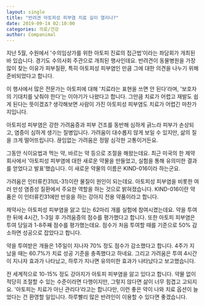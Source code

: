 ```yaml
---
layout: single
title: "반려견 아토피성 피부염 치료 길이 열리나?"
date: 2019-09-14 02:10:00
categories: 의료/건강
author: Companimal
---
```


지난 5월, 수원에서 '수의임상가를 위한 아토피 진료의 접근법’이라는 좌담회가 개최된 바 있습니다. 경기도 수의사회 주관으로 개최된 행사인데요. 반려견이 동물병원을 가장 많이 찾는 이유가 피부질환, 특히 아토피성 피부염인 만큼 그에 대한 의견을 나누기 위해 준비되었다고 합니다.

이 행사에서 많은 전문가는 아토피에 대해 '치료라는 표현을 쓰면 안 된다’라며, '보호자의 기대치를 낮춰야 한다’는 이야기가 나왔다고 합니다. 그만큼 치료가 어렵고 재발도 쉽게 된다는 뜻이겠죠? 생각해보면 사람이 가진 아토피성 피부염도 치료가 어렵긴 마찬가지입니다.

아토피성 피부염은 강한 가려움증과 피부 건조를 동반해 심하게 긁느라 피부가 손상되고, 염증이 심하게 생기는 질병입니다. 가려움이 대수롭지 않게 보일 수 있지만, 삶의 질을 크게 떨어뜨립니다. 끊임없는 가려움은 정말 심각한 고통이거든요.

그동안 식이요법과 먹는 약, 바르는 약 등으로 조절을 해왔는데요. 최근 미국의 한 제약회사에서 '아토피성 피부염에 대한 새로운 약물을 만들었고, 실험을 통해 유의미한 결과를 얻었다고 발표’했습니다. 이 새로운 약물의 이름은 KIND-016이라 하는군요.

가려움은 인터류킨31(IL-31)이란 물질이 원인이 되는데요. 아토피성 피부염을 비롯한 여러 만성 염증성 질환에서 주요한 역할을 하는 것으로 밝혀졌습니다. KIND-016이란 약품은 이 인터류킨31에만 반응을 하는 강아지 전용 약품이라고 합니다.

제약사는 아토피성 피부염을 앓고 있는 62마리 개를 실험에 참여시켰는데요. 약을 투여한 뒤에 4시간, 1-3일 후 가려움증의 점수를 평가했다고 합니다. 또한 아토피 피부염은 투여 당일과 1-8주째 점수를 평가했는데요. 점수가 처음 투여할 때를 기준으로 50% 감소하면 성공으로 잡았다고 합니다.

약을 투여받은 개들은 1주일이 지나자 70% 정도 점수가 감소했다고 합니다. 4주가 지났을 때는 60.7%가 치료 성공 기준을 충족했다고 하네요. 그리고 가려움은 투여 4시간이 지나자 효과가 나타났고, 하루가 지나면 유의미한 효과가 나타났다고 보고했습니다.

전 세계적으로 10-15% 정도 강아지가 아토피 피부염을 앓고 있다고 합니다. 약물 없이 적당히 조절할 수 있는 수준이라면 다행이지만, 그렇지 않다면 삶이 너무 힘겹고 고되지요. '아토피는 치료가 아닌 관리다’라고는 합니다만, 이런 좋은 약이 나와 치료 옵션이 늘었다는 건 환영할 일입니다. 하루빨리 많은 반려인이 이용할 수 있다면 좋겠습니다.
